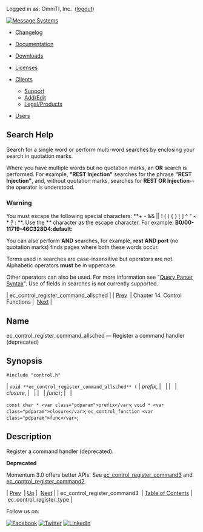 Logged in as: OmniTI, Inc.  ([logout](https://support.messagesystems.com/logout.php))

[![Message Systems](https://support.messagesystems.com/images/ms-white205.png)](https://support.messagesystems.com/start.php) 

*   [Changelog](https://support.messagesystems.com/start.php?show=changelog)
*   [Documentation](https://support.messagesystems.com/docs/)
*   [Downloads](https://support.messagesystems.com/start.php)

*   [Licenses](https://support.messagesystems.com/license_summary.php)
*   <a href="">Clients</a>
    *   [Support](https://support.messagesystems.com/cs.php)
    *   [Add/Edit](https://support.messagesystems.com/edit_client.php)
    *   [Legal/Products](https://support.messagesystems.com/edit_products.php)
*   [Users](https://support.messagesystems.com/edit_customer.php)

## Search Help

Search for a single word or perform multi-word searches by enclosing your search in quotation marks.

Where you have multiple words but no quotation marks, an **OR** search is performed. For example, **"REST Injection"** searches for the phrase **"REST Injection"**, and, without quotation marks, searches for **REST OR Injection**--the operator is understood.

### Warning

You must escape the following special characters: **+ - && || ! ( ) { } [ ] ^ " ~ * ? : \**. Use the **\** character as the escape character. For example: **B0/00-11719-46C328D4\:default\:**

You can also perform **AND** searches, for example, **rest AND port** (no quotation marks) finds pages where both these words occur.

Terms used in searches are case-insensitive but operators are not. Alphabetic operators **must** be in uppercase.

Other operators can also be used. For more information see "[Query Parser Syntax](https://lucene.apache.org/core/old_versioned_docs/versions/3_0_0/queryparsersyntax.html)". Use of fields in searches is not currently supported.

| ec_control_register_command_allsched |
| [Prev](apis.ec_control_register_command3.php)  | Chapter 14. Control Functions |  [Next](apis.ec_control_register_type.php) |

<a name="apis.ec_control_register_command_allsched"></a>
## Name

ec_control_register_command_allsched — Register a command handler (deprecated)

## Synopsis

`#include "control.h"`

| `void **ec_control_register_command_allsched** (` | <var class="pdparam">prefix</var>, |   |
|   | <var class="pdparam">closure</var>, |   |
|   | <var class="pdparam">func</var>`)`; |   |

`const char * <var class="pdparam">prefix</var>`;
`void * <var class="pdparam">closure</var>`;
`ec_control_function <var class="pdparam">func</var>`;<a name="idp21805920"></a>
## Description

Register a command handler (deprecated).

**Deprecated**

Momentum 3.0 offers better APIs. See [ec_control_register_command3](apis.ec_control_register_command3.php "ec_control_register_command3") and [ec_control_register_command2](apis.ec_control_register_command2.php "ec_control_register_command2").

| [Prev](apis.ec_control_register_command3.php)  | [Up](control.php) |  [Next](apis.ec_control_register_type.php) |
| ec_control_register_command3  | [Table of Contents](index.php) |  ec_control_register_type |

Follow us on:

[![Facebook](https://support.messagesystems.com/images/icon-facebook.png)](http://www.facebook.com/messagesystems) [![Twitter](https://support.messagesystems.com/images/icon-twitter.png)](http://twitter.com/#!/MessageSystems) [![LinkedIn](https://support.messagesystems.com/images/icon-linkedin.png)](http://www.linkedin.com/company/message-systems)